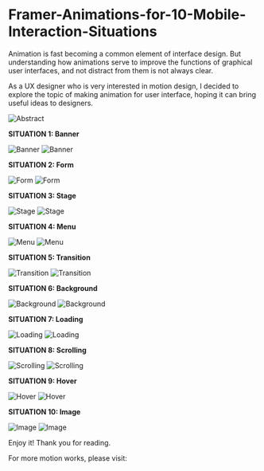# Framer-Animations-for-10-Mobile-Interaction-Situations

Animation is fast becoming a common element of interface design. But understanding how animations serve to improve the functions of graphical user interfaces, and not distract from them is not always clear.

As a UX designer who is very interested in motion design, I decided to explore the topic of making animation for user interface, hoping it can bring useful ideas to designers.

![Abstract](Images/abstract.jpeg)

**SITUATION 1: Banner**

![Banner](Images/01.jpeg)
![Banner](Gifs/Banner.gif)

**SITUATION 2: Form**

![Form](Images/02.jpeg)
![Form](Gifs/Form.gif)

**SITUATION 3: Stage**

![Stage](Images/03.jpeg)
![Stage](Gifs/Stage.gif)

**SITUATION 4: Menu**

![Menu](Images/04.jpeg)
![Menu](Gifs/Menu.gif)

**SITUATION 5: Transition**

![Transition](Images/05.jpeg)
![Transition](Gifs/Transition.gif)

**SITUATION 6: Background**

![Background](Images/06.jpeg)
![Background](Gifs/Background.gif)

**SITUATION 7: Loading**

![Loading](Images/07.jpeg)
![Loading](Gifs/Loading.gif)

**SITUATION 8: Scrolling**

![Scrolling](Images/08.jpeg)
![Scrolling](Gifs/Scrolling.gif)

**SITUATION 9: Hover**

![Hover](Images/09.jpeg)
![Hover](Gifs/Hover.gif)

**SITUATION 10: Image**

![Image](Images/10.jpeg)
![Image](Gifs/Image.gif)

Enjoy it! Thank you for reading.

For more motion works, please visit: 
